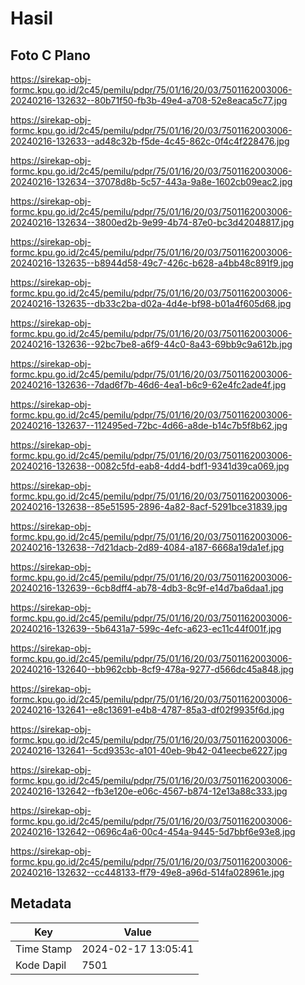 # Hasil

## Foto C Plano

https://sirekap-obj-formc.kpu.go.id/2c45/pemilu/pdpr/75/01/16/20/03/7501162003006-20240216-132632--80b71f50-fb3b-49e4-a708-52e8eaca5c77.jpg

https://sirekap-obj-formc.kpu.go.id/2c45/pemilu/pdpr/75/01/16/20/03/7501162003006-20240216-132633--ad48c32b-f5de-4c45-862c-0f4c4f228476.jpg

https://sirekap-obj-formc.kpu.go.id/2c45/pemilu/pdpr/75/01/16/20/03/7501162003006-20240216-132634--37078d8b-5c57-443a-9a8e-1602cb09eac2.jpg

https://sirekap-obj-formc.kpu.go.id/2c45/pemilu/pdpr/75/01/16/20/03/7501162003006-20240216-132634--3800ed2b-9e99-4b74-87e0-bc3d42048817.jpg

https://sirekap-obj-formc.kpu.go.id/2c45/pemilu/pdpr/75/01/16/20/03/7501162003006-20240216-132635--b8944d58-49c7-426c-b628-a4bb48c891f9.jpg

https://sirekap-obj-formc.kpu.go.id/2c45/pemilu/pdpr/75/01/16/20/03/7501162003006-20240216-132635--db33c2ba-d02a-4d4e-bf98-b01a4f605d68.jpg

https://sirekap-obj-formc.kpu.go.id/2c45/pemilu/pdpr/75/01/16/20/03/7501162003006-20240216-132636--92bc7be8-a6f9-44c0-8a43-69bb9c9a612b.jpg

https://sirekap-obj-formc.kpu.go.id/2c45/pemilu/pdpr/75/01/16/20/03/7501162003006-20240216-132636--7dad6f7b-46d6-4ea1-b6c9-62e4fc2ade4f.jpg

https://sirekap-obj-formc.kpu.go.id/2c45/pemilu/pdpr/75/01/16/20/03/7501162003006-20240216-132637--112495ed-72bc-4d66-a8de-b14c7b5f8b62.jpg

https://sirekap-obj-formc.kpu.go.id/2c45/pemilu/pdpr/75/01/16/20/03/7501162003006-20240216-132638--0082c5fd-eab8-4dd4-bdf1-9341d39ca069.jpg

https://sirekap-obj-formc.kpu.go.id/2c45/pemilu/pdpr/75/01/16/20/03/7501162003006-20240216-132638--85e51595-2896-4a82-8acf-5291bce31839.jpg

https://sirekap-obj-formc.kpu.go.id/2c45/pemilu/pdpr/75/01/16/20/03/7501162003006-20240216-132638--7d21dacb-2d89-4084-a187-6668a19da1ef.jpg

https://sirekap-obj-formc.kpu.go.id/2c45/pemilu/pdpr/75/01/16/20/03/7501162003006-20240216-132639--6cb8dff4-ab78-4db3-8c9f-e14d7ba6daa1.jpg

https://sirekap-obj-formc.kpu.go.id/2c45/pemilu/pdpr/75/01/16/20/03/7501162003006-20240216-132639--5b6431a7-599c-4efc-a623-ec11c44f001f.jpg

https://sirekap-obj-formc.kpu.go.id/2c45/pemilu/pdpr/75/01/16/20/03/7501162003006-20240216-132640--bb962cbb-8cf9-478a-9277-d566dc45a848.jpg

https://sirekap-obj-formc.kpu.go.id/2c45/pemilu/pdpr/75/01/16/20/03/7501162003006-20240216-132641--e8c13691-e4b8-4787-85a3-df02f9935f6d.jpg

https://sirekap-obj-formc.kpu.go.id/2c45/pemilu/pdpr/75/01/16/20/03/7501162003006-20240216-132641--5cd9353c-a101-40eb-9b42-041eecbe6227.jpg

https://sirekap-obj-formc.kpu.go.id/2c45/pemilu/pdpr/75/01/16/20/03/7501162003006-20240216-132642--fb3e120e-e06c-4567-b874-12e13a88c333.jpg

https://sirekap-obj-formc.kpu.go.id/2c45/pemilu/pdpr/75/01/16/20/03/7501162003006-20240216-132642--0696c4a6-00c4-454a-9445-5d7bbf6e93e8.jpg

https://sirekap-obj-formc.kpu.go.id/2c45/pemilu/pdpr/75/01/16/20/03/7501162003006-20240216-132632--cc448133-ff79-49e8-a96d-514fa028961e.jpg


## Metadata

| Key        | Value               |
| ---------- | ------------------- |
| Time Stamp | 2024-02-17 13:05:41 |
| Kode Dapil | 7501                |



